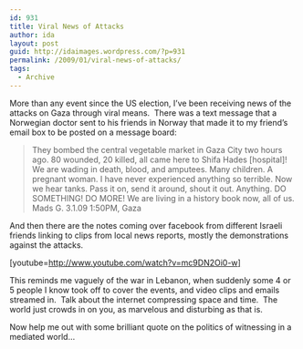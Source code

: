 ```yaml
---
id: 931
title: Viral News of Attacks
author: ida
layout: post
guid: http://idaimages.wordpress.com/?p=931
permalink: /2009/01/viral-news-of-attacks/
tags:
  - Archive
---
```

More than any event since the US election, I’ve been receiving news of the attacks on Gaza through viral means.  There was a text message that a Norwegian doctor sent to his friends in Norway that made it to my friend’s email box to be posted on a message board:

> They bombed the central vegetable market in Gaza City two hours ago. 80 wounded, 20 killed, all came here to Shifa Hades [hospital]! We are wading in death, blood, and amputees. Many children. A pregnant woman. I have never experienced anything so terrible. Now we hear tanks. Pass it on, send it around, shout it out. Anything. DO SOMETHING! DO MORE! We are living in a history book now, all of us. Mads G. 3.1.09 1:50PM, Gaza

And then there are the notes coming over facebook from different Israeli friends linking to clips from local news reports, mostly the demonstrations against the attacks.

[youtube=http://www.youtube.com/watch?v=mc9DN2Oi0-w]

This reminds me vaguely of the war in Lebanon, when suddenly some 4 or 5 people I know took off to cover the events, and video clips and emails streamed in.  Talk about the internet compressing space and time.  The world just crowds in on you, as marvelous and disturbing as that is.

Now help me out with some brilliant quote on the politics of witnessing in a mediated world&#8230;